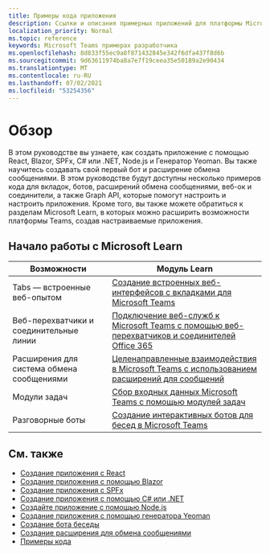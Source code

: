 ```yaml
---
title: Примеры кода приложения
description: Ссылки и описания примерных приложений для платформы Microsoft Teams разработчика
localization_priority: Normal
ms.topic: reference
keywords: Microsoft Teams примерах разработчика
ms.openlocfilehash: 8d833f55ec9a8f871432845e342f6dfa437f8d6b
ms.sourcegitcommit: 9d63611974ba8a7e7f19ceea35e50189a2e90434
ms.translationtype: MT
ms.contentlocale: ru-RU
ms.lasthandoff: 07/02/2021
ms.locfileid: "53254356"
---
```

# <a name="overview"></a>Обзор

В этом руководстве вы узнаете, как создать приложение с помощью React, Blazor, SPFx, C# или .NET, Node.js и Генератор Yeoman. Вы также научитесь создавать свой первый бот и расширение обмена сообщениями. В этом руководстве будут доступны несколько примеров кода для вкладок, ботов, расширений обмена сообщениями, веб-ок и соединители, а также Graph API, которые помогут настроить и настроить приложения. Кроме того, вы также можете обратиться к разделам Microsoft Learn, в которых можно расширить возможности платформы Teams, создав настраиваемые приложения.  

## <a name="getting-started-with-microsoft-learn"></a>Начало работы с Microsoft Learn

| **Возможности**| **Модуль Learn**|
|--------|-------------|
| Tabs — встроенные веб-опытом  |  [Создание встроенных веб-интерфейсов с вкладками для Microsoft Teams](/learn/modules/embedded-web-experiences/) |
| Веб-перехватчики и соединительные линии  |  [Подключение веб-служб к Microsoft Teams с помощью веб-перехватчиков и соединителей Office 365](/learn/modules/msteams-webhooks-connectors/) |
|Расширения для система обмена сообщениями  | [Целенаправленные взаимодействия в Microsoft Teams с использованием расширений для сообщений](/learn/modules/msteams-messaging-extensions/)  |
| Модули задач |  [Сбор входных данных Microsoft Teams с помощью модулей задач](/learn/modules/msteams-task-modules/) |
| Разговорные боты  | [Создание интерактивных ботов для бесед в Microsoft Teams](/learn/modules/msteams-conversation-bots/)  |

## <a name="see-also"></a>См. также

* [Создание приложения с React](first-app-react.md)
* [Создание приложения с помощью Blazor](first-app-blazor.md)
* [Создание приложения с SPFx](first-app-spfx.md)
* [Создание приложения с помощью C# или .NET](get-started-dotnet-app-studio.md)
* [Создайте приложение с помощью Node.js](get-started-nodejs-app-studio.md)
* [Создание приложения с помощью генератора Yeoman](get-started-yeoman.md)
* [Создание бота беседы](first-app-bot.md)
* [Создание расширения для обмена сообщениями](first-message-extension.md)
* [Примеры кода](https://github.com/OfficeDev/Microsoft-Teams-Samples)